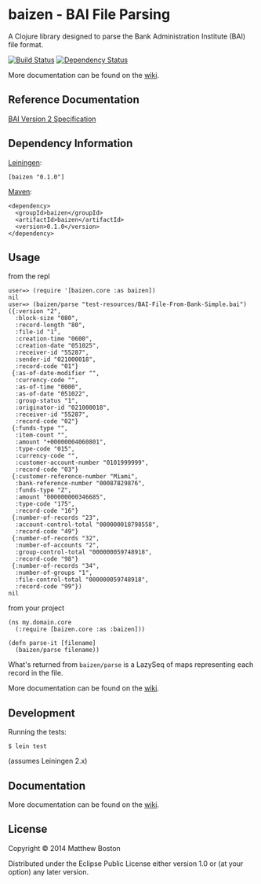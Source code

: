 # baizen - BAI File Parsing

A Clojure library designed to parse the Bank Administration Institute (BAI) file format.

[![Build Status](https://travis-ci.org/bostonaholic/baizen.png?branch=master)](https://travis-ci.org/bostonaholic/baizen)
[![Dependency Status](https://www.versioneye.com/user/projects/52e839b0ec1375a4ca000372/badge.png)](https://www.versioneye.com/user/projects/52e839b0ec1375a4ca000372)

More documentation can be found on the [wiki](https://github.com/bostonaholic/baizen/wiki).

## Reference Documentation

[BAI Version 2 Specification](http://www.bai.org/Libraries/Site-General-Downloads/Cash_Management_2005.sflb.ashx)

## Dependency Information

[Leiningen](https://github.com/technomancy/leiningen/):

```
[baizen "0.1.0"]
```

[Maven](http://maven.apache.org/):

```
<dependency>
  <groupId>baizen</groupId>
  <artifactId>baizen</artifactId>
  <version>0.1.0</version>
</dependency>
```

## Usage

from the repl

```
user=> (require '[baizen.core :as baizen])
nil
user=> (baizen/parse "test-resources/BAI-File-From-Bank-Simple.bai")
({:version "2",
  :block-size "080",
  :record-length "80",
  :file-id "1",
  :creation-time "0600",
  :creation-date "051025",
  :receiver-id "55287",
  :sender-id "021000018",
  :record-code "01"}
 {:as-of-date-modifier "",
  :currency-code "",
  :as-of-time "0000",
  :as-of-date "051022",
  :group-status "1",
  :originator-id "021000018",
  :receiver-id "55287",
  :record-code "02"}
 {:funds-type "",
  :item-count "",
  :amount "+00000004060801",
  :type-code "015",
  :currency-code "",
  :customer-account-number "0101999999",
  :record-code "03"}
 {:customer-reference-number "Miami",
  :bank-reference-number "00087829876",
  :funds-type "Z",
  :amount "000000000346685",
  :type-code "175",
  :record-code "16"}
 {:number-of-records "23",
  :account-control-total "000000018798558",
  :record-code "49"}
 {:number-of-records "32",
  :number-of-accounts "2",
  :group-control-total "000000059748918",
  :record-code "98"}
 {:number-of-records "34",
  :number-of-groups "1",
  :file-control-total "000000059748918",
  :record-code "99"})
nil
```

from your project

```
(ns my.domain.core
  (:require [baizen.core :as :baizen]))
  
(defn parse-it [filename]
  (baizen/parse filename))
```

What's returned from `baizen/parse` is a LazySeq of maps representing
each record in the file.

More documentation can be found on the
[wiki](https://github.com/bostonaholic/baizen/wiki).

## Development

Running the tests:

```
$ lein test
```

(assumes Leiningen 2.x)

## Documentation

More documentation can be found on the [wiki](https://github.com/bostonaholic/baizen/wiki).

## License

Copyright © 2014 Matthew Boston

Distributed under the Eclipse Public License either version 1.0 or (at
your option) any later version.
